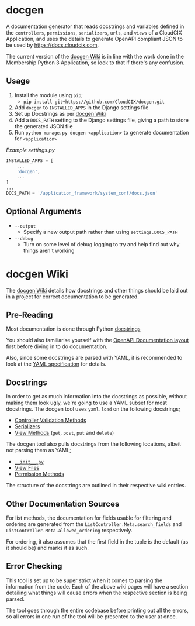# docgen

A documentation generator that reads docstrings and variables defined in the `controllers`, `permissions`, `serializers`, `urls`, and `views` of a CloudCIX Application, and uses the details to generate OpenAPI compliant JSON to be used by https://docs.cloudcix.com.

The current version of the [docgen Wiki](../../wiki/home) is in line with the work done in the Membership Python 3 Application, so look to that if there's any confusion.

## Usage

1. Install the module using `pip`;
    - `pip install git+https://github.com/CloudCIX/docgen.git`
2. Add `docgen` to `INSTALLED_APPS` in the Django settings file
3. Set up Docstrings as per [docgen Wiki](../../wiki/home)
4. Add a `DOCS_PATH` setting to the Django settings file, giving a path to store the generated JSON file
5. Run `python manage.py docgen <application>` to generate documentation for `<application>`

*Example settings.py*

```python
INSTALLED_APPS = [
    ...
    'docgen',
    ...
]
...
DOCS_PATH = '/application_framework/system_conf/docs.json'
```

## Optional Arguments
- `--output`
    - Specify a new output path rather than using `settings.DOCS_PATH`
- `--debug`
    - Turn on some level of debug logging to try and help find out why things aren't working

# docgen Wiki
The [docgen Wiki](wiki/home) details how docstrings and other things should be laid out in a project for correct documentation to be generated.

## Pre-Reading
Most documentation is done through Python [docstrings](https://www.pythonforbeginners.com/basics/python-docstrings)

You should also familiarise yourself with the [OpenAPI Documentation layout](https://swagger.io/docs/specification/about/) first before diving in to do documentation.

Also, since some docstrings are parsed with YAML, it is recommended to look at the [YAML specification](https://cloudslang-docs.readthedocs.io/en/latest/overview/yaml_overview.html) for details.

## Docstrings
In order to get as much information into the docstrings as possible, without making them look ugly, we're going to use a YAML subset for most docstrings.
The docgen tool uses `yaml.load` on the following docstrings;

- [Controller Validation Methods](../../wiki/validation_methods)
- [Serializers](../../wiki/serializers)
- [View Methods](../../wiki/view_methods) (`get`, `post`, `put` and `delete`)

The docgen tool also pulls docstrings from the following locations, albeit not parsing them as YAML;

- [`__init__.py`](../../wiki/init)
- [View Files](../../wiki/view_files)
- [Permission Methods](../../wiki/permission_methods)

The structure of the docstrings are outlined in their respective wiki entries.

## Other Documentation Sources
For list methods, the documentation for fields usable for filtering and ordering are generated from the `ListController.Meta.search_fields` and `ListController.Meta.allowed_ordering` respectively.

For ordering, it also assumes that the first field in the tuple is the default (as it should be) and marks it as such.

## Error Checking
This tool is set up to be super strict when it comes to parsing the information from the code. Each of the above wiki pages will have a section detailing what things will cause errors when the respective section is being parsed.

The tool goes through the entire codebase before printing out all the errors, so all errors in one run of the tool will be presented to the user at once.
